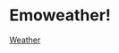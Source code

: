 # Emoweather!
[Weather](https://user-images.githubusercontent.com/65136114/234740250-9a042d65-f917-4681-b85a-32abdc36fd13.gif)
